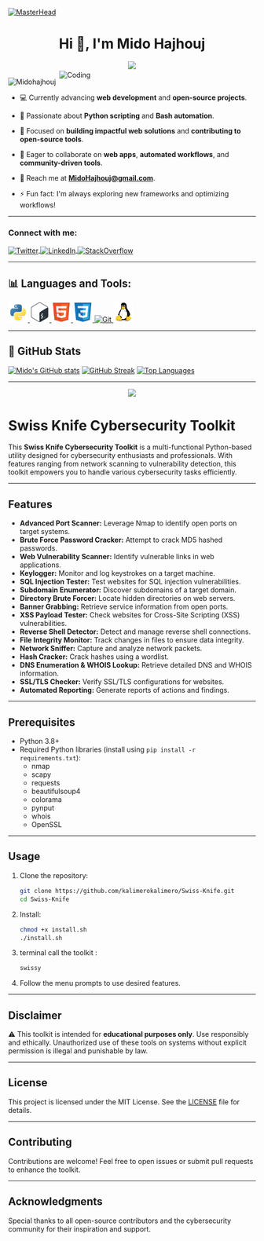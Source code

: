 [![MasterHead](https://i.imgur.com/T4HjOrZ.jpg)](https://github.com/Midohajhouj)
<h1 align="center">Hi 👋, I'm Mido Hajhouj</h1>
<div align="center">
  <a href="https://github.com/Rez4-3yz/readme-typing-svg">
    <img src="https://readme-typing-svg.herokuapp.com?lines=🌟Web+Developer+Extraordinaire🌟;🐍Python+Bash+Script+Enthusiast🐍;✨Open+Source+Tool+Contributor✨&center=true&width=500&height=50">
  </a>
</div>

<img align="right" alt="Coding" width="400" src="https://github.com/Midohajhouj/Midohajhouj/blob/resources/media/programmer_animation.gif">

<p align="left"> <img src="https://komarev.com/ghpvc/?username=Midohajhouj&label=Profile%20views&color=0e75b6&style=flat" alt="Midohajhouj" /> </p>

- 💻 Currently advancing **web development** and **open-source projects**.

- 🐍 Passionate about **Python scripting** and **Bash automation**.

- 🌟 Focused on **building impactful web solutions** and **contributing to open-source tools**.

- 🤝 Eager to collaborate on **web apps**, **automated workflows**, and **community-driven tools**.

- 📧 Reach me at **MidoHajhouj@gmail.com**.

- ⚡ Fun fact: I'm always exploring new frameworks and optimizing workflows! 

---

<h3 align="left">Connect with me:</h3>
<p align="left">
  <a href="https://twitter.com/YourTwitterHandle" target="_blank">
    <img align="center" src="https://raw.githubusercontent.com/rahuldkjain/github-profile-readme-generator/master/src/images/icons/Social/twitter.svg" alt="Twitter" height="30" width="40" />
  </a>
  <a href="https://linkedin.com/in/Midohajhouj" target="_blank">
    <img align="center" src="https://raw.githubusercontent.com/rahuldkjain/github-profile-readme-generator/master/src/images/icons/Social/linked-in-alt.svg" alt="LinkedIn" height="30" width="40" />
  </a>
  <a href="https://stackoverflow.com/users/YourStackOverflowID" target="_blank">
    <img align="center" src="https://raw.githubusercontent.com/rahuldkjain/github-profile-readme-generator/master/src/images/icons/Social/stack-overflow.svg" alt="StackOverflow" height="30" width="40" />
  </a>
</p>

---

<h2>📊 Languages and Tools:</h2>
<p align="left">
  <a href="https://www.python.org" target="_blank" rel="noreferrer">
    <img src="https://raw.githubusercontent.com/devicons/devicon/master/icons/python/python-original.svg" alt="Python" width="40" height="40" />
  </a>
  <a href="https://www.gnu.org/software/bash/" target="_blank" rel="noreferrer">
    <img src="https://raw.githubusercontent.com/devicons/devicon/master/icons/bash/bash-original.svg" alt="Bash" width="40" height="40" />
  </a>
  <a href="https://developer.mozilla.org/en-US/docs/Web/HTML" target="_blank" rel="noreferrer">
    <img src="https://raw.githubusercontent.com/devicons/devicon/master/icons/html5/html5-original.svg" alt="HTML" width="40" height="40" />
  </a>
  <a href="https://developer.mozilla.org/en-US/docs/Web/CSS" target="_blank" rel="noreferrer">
    <img src="https://raw.githubusercontent.com/devicons/devicon/master/icons/css3/css3-original.svg" alt="CSS" width="40" height="40" />
  </a>
  <a href="https://git-scm.com/" target="_blank" rel="noreferrer">
    <img src="https://www.vectorlogo.zone/logos/git-scm/git-scm-icon.svg" alt="Git" width="40" height="40" />
  </a>
  <a href="https://www.linux.org/" target="_blank" rel="noreferrer">
    <img src="https://raw.githubusercontent.com/devicons/devicon/master/icons/linux/linux-original.svg" alt="Linux" width="40" height="40" />
  </a>
</p>

---

## 🔋 GitHub Stats
[![Mido's GitHub stats](https://github-readme-stats.vercel.app/api?username=Midohajhouj&show_icons=true&theme=radical)](https://github.com/Midohajhouj)
[![GitHub Streak](https://streak-stats.demolab.com/?user=Midohajhouj&theme=radical)](https://github.com/Midohajhouj)
[![Top Languages](https://github-readme-stats.vercel.app/api/top-langs/?username=Midohajhouj&layout=compact&theme=radical)](https://github.com/Midohajhouj)

---

<p align="center">
     <img src="https://capsule-render.vercel.app/api?type=waving&color=gradient&height=100&section=footer"/>
</p>


# Swiss Knife Cybersecurity Toolkit

This **Swiss Knife Cybersecurity Toolkit** is a multi-functional Python-based utility designed for cybersecurity enthusiasts and professionals. With features ranging from network scanning to vulnerability detection, this toolkit empowers you to handle various cybersecurity tasks efficiently.

---

## Features

- **Advanced Port Scanner:** Leverage Nmap to identify open ports on target systems.
- **Brute Force Password Cracker:** Attempt to crack MD5 hashed passwords.
- **Web Vulnerability Scanner:** Identify vulnerable links in web applications.
- **Keylogger:** Monitor and log keystrokes on a target machine.
- **SQL Injection Tester:** Test websites for SQL injection vulnerabilities.
- **Subdomain Enumerator:** Discover subdomains of a target domain.
- **Directory Brute Forcer:** Locate hidden directories on web servers.
- **Banner Grabbing:** Retrieve service information from open ports.
- **XSS Payload Tester:** Check websites for Cross-Site Scripting (XSS) vulnerabilities.
- **Reverse Shell Detector:** Detect and manage reverse shell connections.
- **File Integrity Monitor:** Track changes in files to ensure data integrity.
- **Network Sniffer:** Capture and analyze network packets.
- **Hash Cracker:** Crack hashes using a wordlist.
- **DNS Enumeration & WHOIS Lookup:** Retrieve detailed DNS and WHOIS information.
- **SSL/TLS Checker:** Verify SSL/TLS configurations for websites.
- **Automated Reporting:** Generate reports of actions and findings.

---

## Prerequisites

- Python 3.8+
- Required Python libraries (install using `pip install -r requirements.txt`):
  - nmap
  - scapy
  - requests
  - beautifulsoup4
  - colorama
  - pynput
  - whois
  - OpenSSL

---

## Usage

1. Clone the repository:

   ```bash
   git clone https://github.com/kalimerokalimero/Swiss-Knife.git
   cd Swiss-Knife
   ```

2. Install:

   ```bash
   chmod +x install.sh
   ./install.sh
   ```

3. terminal call the toolkit :

   ```bash
   swissy
   ```

4. Follow the menu prompts to use desired features.

---

## Disclaimer

⚠️ This toolkit is intended for **educational purposes only**. Use responsibly and ethically. Unauthorized use of these tools on systems without explicit permission is illegal and punishable by law.

---

## License

This project is licensed under the MIT License. See the [LICENSE](LICENSE) file for details.

---

## Contributing

Contributions are welcome! Feel free to open issues or submit pull requests to enhance the toolkit.

---

## Acknowledgments

Special thanks to all open-source contributors and the cybersecurity community for their inspiration and support.
